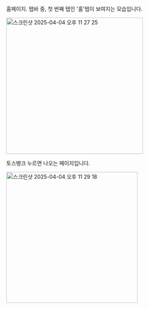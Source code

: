 홈페이지. 탭바 중, 첫 번째 탭인 '홈'탭이 보여지는 모습입니다.

<img width="362" alt="스크린샷 2025-04-04 오후 11 27 25" src="https://github.com/user-attachments/assets/f9bdf52d-ced7-494e-8d74-c38b1d0aebf7" />

토스뱅크 누르면 나오는 페이지입니다.

<img width="348" alt="스크린샷 2025-04-04 오후 11 29 18" src="https://github.com/user-attachments/assets/695c763f-02be-4c3d-89f9-5d0ebac3f271" />
